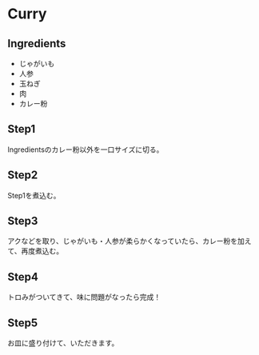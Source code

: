 # Curry

## Ingredients

- じゃがいも
- 人参
- 玉ねぎ
- 肉
- カレー粉


## Step1
Ingredientsのカレー粉以外を一口サイズに切る。

## Step2
Step1を煮込む。

## Step3
アクなどを取り、じゃがいも・人参が柔らかくなっていたら、カレー粉を加えて、再度煮込む。

## Step4
トロみがついてきて、味に問題がなったら完成！

## Step5
お皿に盛り付けて、いただきます。







